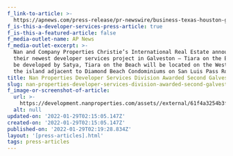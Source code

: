 ```yaml
---
f_link-to-article: >-
  https://apnews.com/press-release/pr-newswire/business-texas-houston-galveston-5b0cd85dea3a19e1a21ff1f5562189a2
f_is-this-a-developer-services-press-article: true
f_is-this-a-featured-article: false
f_media-outlet-name: AP News
f_media-outlet-excerpt: >-
  Nan and Company Properties Christie’s International Real Estate announces
  their newest developer services project in Galveston – Tiara on the Beach. To
  be developed by Satya, Tiara on the Beach will be located on the West End of
  the island adjacent to Diamond Beach Condominiums on San Luis Pass Road
title: Nan Properties Developer Services Division Awarded Second Galveston Project
slug: nan-properties-developer-services-division-awarded-second-galveston-project
f_image-or-screenshot-of-article:
  url: >-
    https://development.nanproperties.com/assets//external/61f4a3254b3fe33d7a1a88ce_screen20shot202022-01-2120at2010.17.26%20AM.png
  alt: null
updated-on: '2022-01-29T02:15:05.147Z'
created-on: '2022-01-29T02:15:05.147Z'
published-on: '2022-01-29T02:19:28.834Z'
layout: '[press-articles].html'
tags: press-articles
---
```



